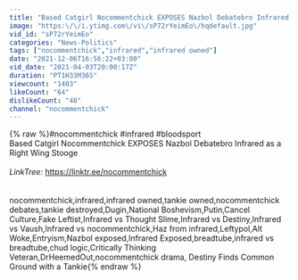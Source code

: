```yaml
---
title: "Based Catgirl Nocommentchick EXPOSES Nazbol Debatebro Infrared as a Right Wing Stooge"
image: "https:\/\/i.ytimg.com\/vi\/sP72rYeimEo\/hqdefault.jpg"
vid_id: "sP72rYeimEo"
categories: "News-Politics"
tags: ["nocommentchick","infrared","infrared owned"]
date: "2021-12-06T16:56:22+03:00"
vid_date: "2021-04-03T20:00:17Z"
duration: "PT1H33M36S"
viewcount: "1403"
likeCount: "64"
dislikeCount: "48"
channel: "nocommentchick"
---
```

{% raw %}#nocommentchick #infrared #bloodsport<br />Based Catgirl Nocommentchick EXPOSES Nazbol Debatebro Infrared as a Right Wing Stooge<br /><br /> *LinkTree:* <a rel="nofollow" target="blank" href="https://linktr.ee/nocommentchick">https://linktr.ee/nocommentchick</a><br /><br /><br />nocommentchick,infrared,infrared owned,tankie owned,nocommentchick debates,tankie destroyed,Dugin,National Boshevism,Putin,Cancel Culture,Fake Leftist,Infrared vs Thought Slime,Infrared vs Destiny,Infrared vs Vaush,Infrared vs nocommentchick,Haz from infrared,Leftypol,Alt Woke,Entryism,Nazbol exposed,Infrared Exposed,breadtube,infrared vs breadtube,chud logic,Critically Thinking Veteran,DrHeemedOut,nocommentchick drama, Destiny Finds Common Ground with a Tankie{% endraw %}
